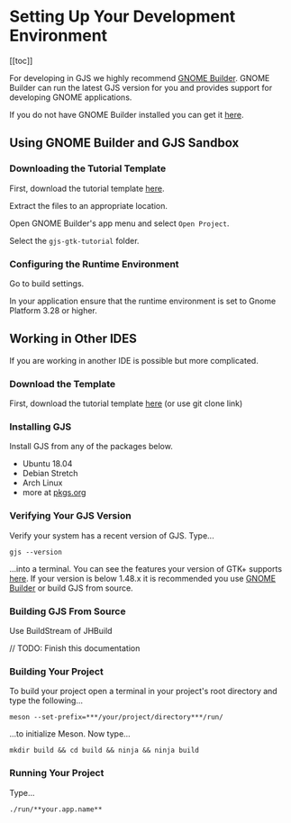 # Setting Up Your Development Environment

[[toc]]

For developing in GJS we highly recommend [GNOME Builder](). GNOME Builder can run the latest GJS version for you and provides support for developing GNOME applications.

If you do not have GNOME Builder installed you can get it [here]().

## Using GNOME Builder and GJS Sandbox

### Downloading the Tutorial Template

First, download the tutorial template [here]().

Extract the files to an appropriate location.

Open GNOME Builder's app menu and select `Open Project`.

Select the `gjs-gtk-tutorial` folder.  
  
### Configuring the Runtime Environment

Go to build settings.

In your application ensure that the runtime environment is set to Gnome Platform 3.28 or higher.  

## Working in Other IDES

If you are working in another IDE is possible but more complicated.

### Download the Template

First, download the tutorial template [here]() (or use git clone link)

### Installing GJS

Install GJS from any of the packages below.

- Ubuntu 18.04
- Debian Stretch
- Arch Linux
- more at [pkgs.org]()

### Verifying Your GJS Version
Verify your system has a recent version of GJS. Type...

    gjs --version
    
...into a terminal. You can see the features your version of GTK+ supports [here](). If your version is below 1.48.x it is recommended you use [GNOME Builder]() or build GJS from source.

### Building GJS From Source

Use BuildStream of JHBuild

// TODO: Finish this documentation

### Building Your Project

To build your project open a terminal in your project's root directory and type the following...

    meson --set-prefix=***/your/project/directory***/run/

...to initialize Meson. Now type...

    mkdir build && cd build && ninja && ninja build

### Running Your Project

Type...
    
    ./run/**your.app.name**









